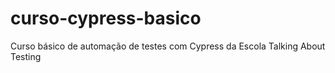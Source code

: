 # curso-cypress-basico
Curso básico de automação de testes com Cypress da Escola Talking About Testing

